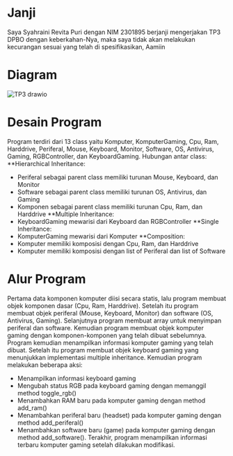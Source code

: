 # Janji
Saya Syahraini Revita Puri dengan NIM 2301895 berjanji mengerjakan TP3 DPBO dengan keberkahan-Nya, maka saya tidak akan melakukan kecurangan sesuai yang telah di spesifikasikan, Aamiin

# Diagram
![TP3 drawio](https://github.com/user-attachments/assets/c9bc5b46-fe67-45fe-b50d-0df592001ca5)

# Desain Program
Program terdiri dari 13 class yaitu Komputer, KomputerGaming, Cpu, Ram, Harddrive, Periferal, Mouse, Keyboard, Monitor, Software, OS, Antivirus, Gaming, RGBController, dan KeyboardGaming.
Hubungan antar class:
**Hierarchical Inheritance:
- Periferal sebagai parent class memiliki turunan Mouse, Keyboard, dan Monitor
- Software sebagai parent class memiliki turunan OS, Antivirus, dan Gaming
- Komponen sebagai parent class memiliki turunan Cpu, Ram, dan Harddrive
**Multiple Inheritance:
- KeyboardGaming mewarisi dari Keyboard dan RGBController
**Single Inheritance:
- KomputerGaming mewarisi dari Komputer
**Composition:
- Komputer memiliki komposisi dengan Cpu, Ram, dan Harddrive
- Komputer memiliki komposisi dengan list of Periferal dan list of Software

# Alur Program
Pertama data komponen komputer diisi secara statis, lalu program membuat objek komponen dasar (Cpu, Ram, Harddrive). Setelah itu program membuat objek periferal (Mouse, Keyboard, Monitor) dan software (OS, Antivirus, Gaming).
Selanjutnya program membuat array untuk menyimpan periferal dan software. Kemudian program membuat objek komputer gaming dengan komponen-komponen yang telah dibuat sebelumnya.
Program kemudian menampilkan informasi komputer gaming yang telah dibuat. Setelah itu program membuat objek keyboard gaming yang menunjukkan implementasi multiple inheritance.
Kemudian program melakukan beberapa aksi:
- Menampilkan informasi keyboard gaming
- Mengubah status RGB pada keyboard gaming dengan memanggil method toggle_rgb()
- Menambahkan RAM baru pada komputer gaming dengan method add_ram()
- Menambahkan periferal baru (headset) pada komputer gaming dengan method add_periferal()
- Menambahkan software baru (game) pada komputer gaming dengan method add_software(). Terakhir, program menampilkan informasi terbaru komputer gaming setelah dilakukan modifikasi.
